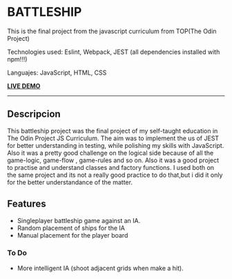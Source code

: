# BATTLESHIP

This is the final project from the javascript curriculum from TOP(The Odin Project)

Technologies used: Eslint, Webpack, JEST (all dependencies installed with npm!!!)

Languajes: JavaScript, HTML, CSS

[**LIVE DEMO**](https://santiagotorricella.github.io/battleship/)

-------------------------------------------------------
 ## Descripcion

 This battleship project was the final project of my self-taught education in The Odin Project JS Curriculum. The aim was to implement the us of JEST for better understanding in testing,
 while polishing my skills with JavaScript. Also it was a pretty good challenge on the logical side because of all the game-logic, game-flow , game-rules and so on.
 Also it was a good project to practise and understand classes and factory functions. I used both on the same project and its not a really good practice to do that,but i did it
 only for the better understandance of the matter.

 ## Features
- Singleplayer battleship game against an IA.
- Random placement of ships for the IA
- Manual placement for the player board

 ### To Do
 - More intelligent IA (shoot adjacent grids when make a hit).
 
